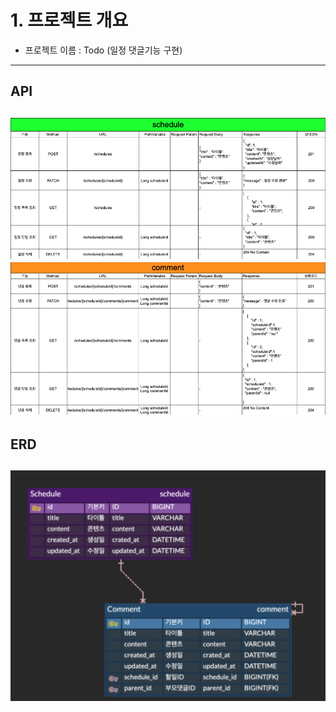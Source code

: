 # 1. 프로젝트 개요
- 프로젝트 이름 : Todo (일정 댓글기능 구현)
---
## API
![API](./images/schedule.png)
![API](./images/comment.png)
---
## ERD
![ERD](./images/ERD.png)
---



